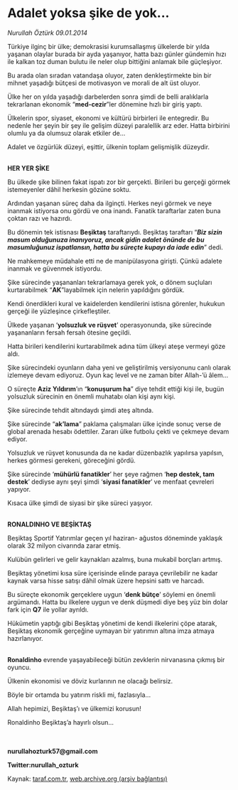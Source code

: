 # Adalet yoksa şike de yok...

*Nurullah Öztürk 09.01.2014*

<div class="yazi"><p>Türkiye ilginç bir ülke; demokrasisi kurumsallaşmış ülkelerde bir yılda yaşanan olaylar burada bir ayda yaşanıyor, hatta bazı günler gündemin hızı ile kalkan toz duman bulutu ile neler olup bittiğini anlamak bile güçleşiyor.</p>
<p>Bu arada olan sıradan vatandaşa oluyor, zaten denkleştirmekte bin bir mihnet yaşadığı bütçesi de motivasyon ve morali de alt üst oluyor.</p>
<p>Ülke her on yılda yaşadığı darbelerden sonra şimdi de belli aralıklarla tekrarlanan ekonomik “<b>med-cezir</b>”ler dönemine hızlı bir giriş yaptı.</p>
<p>Ülkelerin spor, siyaset, ekonomi ve kültürü birbirleri ile entegredir. Bu nedenle her şeyin bir şey ile gelişim düzeyi paralellik arz eder. Hatta birbirini olumlu ya da olumsuz olarak etkiler de...</p>
<p>Adalet ve özgürlük düzeyi, eşittir, ülkenin toplam gelişmişlik düzeydir.</p>
<p><b><br/>HER YER ŞİKE </b></p>
<p>Bu ülkede şike bilinen fakat ispatı zor bir gerçekti. Birileri bu gerçeği görmek istemeyenler dâhil herkesin gözüne soktu.</p>
<p>Ardından yaşanan süreç daha da ilginçti. Herkes neyi görmek ve neye inanmak istiyorsa onu gördü ve ona inandı. Fanatik taraftarlar zaten buna çoktan razı ve hazırdı. </p>
<p>Bu dönemin tek istisnası <b>Beşiktaş</b> taraftarıydı. Beşiktaş taraftarı “<b><i>Biz sizin masum olduğunuza inanıyoruz, ancak gidin adalet önünde de bu masumluğunuz ispatlansın, hatta bu süreçte kupayı da iade edin</i></b>” dedi.</p>
<p>Ne mahkemeye müdahale etti ne de manipülasyona girişti. Çünkü adalete inanmak ve güvenmek istiyordu. </p>
<p>Şike sürecinde yaşananları tekrarlamaya gerek yok, o dönem suçluları kurtarabilmek “<b>AK</b>”layabilmek için nelerin yapıldığını gördük.</p>
<p>Kendi önerdikleri kural ve kaidelerden kendilerini istisna görenler, hukukun gerçeği ile yüzleşince çirkefleştiler.</p>
<p>Ülkede yaşanan ‘<b>yolsuzluk ve rüşvet</b>’ operasyonunda, şike sürecinde yaşananların fersah fersah ötesine geçildi.</p>
<p>Hatta birileri kendilerini kurtarabilmek adına tüm ülkeyi ateşe vermeyi göze aldı. </p>
<p>Şike sürecindeki oyunların daha yeni ve geliştirilmiş versiyonunu canlı olarak izlemeye devam ediyoruz. Oyun kaç level ve ne zaman biter Allah-’ü âlem...</p>
<p>O süreçte <b>Aziz Yıldırım</b>’ın “<b>konuşurum ha</b>” diye tehdit ettiği kişi ile, bugün yolsuzluk sürecinin en önemli muhatabı olan kişi aynı kişi.</p>
<p>Şike sürecinde tehdit altındaydı şimdi ateş altında. </p>
<p>Şike sürecinde “<b>ak’lama</b>” paklama çalışmaları ülke içinde sonuç verse de global arenada hesabı ödettiler. Zararı ülke futbolu çekti ve çekmeye devam ediyor.</p>
<p>Yolsuzluk ve rüşvet konusunda da ne kadar düzenbazlık yapılırsa yapılsın, herkes görmesi gerekeni, göreceğini gördü. </p>
<p>Şike sürecinde ‘<b>mühürlü fanatikler</b>’ her şeye rağmen ‘<b>hep destek, tam destek</b>’ dediyse aynı şeyi şimdi ‘<b>siyasi fanatikler</b>’ ve menfaat çevreleri yapıyor.</p>
<p>Kısaca ülke şimdi de siyasi bir şike süreci yaşıyor.</p>
<p><b><br/>RONALDINHO VE BEŞİKTAŞ </b></p>
<p>Beşiktaş Sportif Yatırımlar geçen yıl haziran- ağustos döneminde yaklaşık olarak 32 milyon civarında zarar etmiş. </p>
<p>Kulübün gelirleri ve gelir kaynakları azalmış, buna mukabil borçları artmış. </p>
<p>Beşiktaş yönetimi kısa süre içerisinde elinde paraya çevrilebilir ne kadar kaynak varsa hisse satışı dâhil olmak üzere hepsini sattı ve harcadı.</p>
<p>Bu süreçte ekonomik gerçeklere uygun ‘<b>denk bütçe</b>’ söylemi en önemli argümandı. Hatta bu ilkelere uygun ve denk düşmedi diye beş yüz bin dolar fark için <b>Q7</b> ile yollar ayrıldı.</p>
<p>Hükümetin yaptığı gibi Beşiktaş yönetimi de kendi ilkelerini çöpe atarak, Beşiktaş ekonomik gerçeğine uymayan bir yatırımın altına imza atmaya hazırlanıyor. </p>
<p><b><br/>Ronaldinho</b> evrende yaşayabileceği bütün zevklerin nirvanasına çıkmış bir oyuncu.</p>
<p>Ülkenin ekonomisi ve döviz kurlarının ne olacağı belirsiz.</p>
<p>Böyle bir ortamda bu yatırım riskli mi, fazlasıyla...</p>
<p>Allah hepimizi, Beşiktaş’ı ve ülkemizi korusun!</p>
<p>Ronaldinho Beşiktaş’a hayırlı olsun...</p>
<p> <br/><br/><b>nurullahozturk57@gmail.com</b></p>
<p><b>Twitter:nurullah_ozturk</b></p>
</div>

Kaynak: [taraf.com.tr](http://www.taraf.com.tr:80/nurullah-ozturk/makale-adalet-yoksa-sike-de-yok.htm), [web.archive.org (arşiv bağlantısı)](http://web.archive.org/web/20140111033348/http://www.taraf.com.tr:80/nurullah-ozturk/makale-adalet-yoksa-sike-de-yok.htm)
